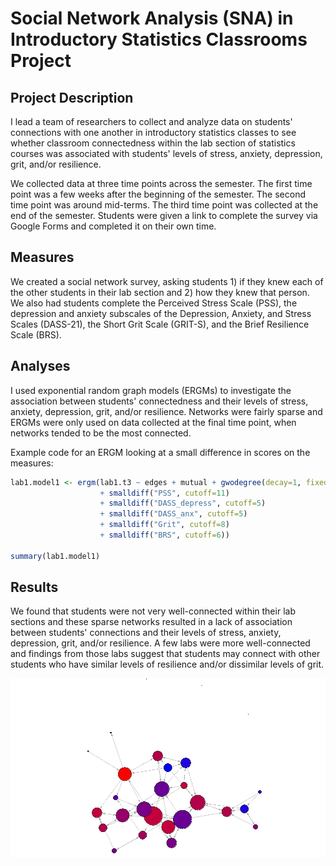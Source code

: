 # Social Network Analysis (SNA) in Introductory Statistics Classrooms Project

## Project Description
I lead a team of researchers to collect and analyze data on students' connections with one another in introductory statistics classes to see whether classroom connectedness within the lab section of statistics courses was associated with students' levels of stress, anxiety, depression, grit, and/or resilience.

We collected data at three time points across the semester. The first time point was a few weeks after the beginning of the semester. The second time point was around mid-terms. The third time point was collected at the end of the semester. Students were given a link to complete the survey via Google Forms and completed it on their own time.

## Measures

We created a social network survey, asking students 1) if they knew each of the other students in their lab section and 2) how they knew that person. We also had students complete the Perceived Stress Scale (PSS), the depression and anxiety subscales of the Depression, Anxiety, and Stress Scales (DASS-21), the Short Grit Scale (GRIT-S), and the Brief Resilience Scale (BRS).

## Analyses

I used exponential random graph models (ERGMs) to investigate the association between students' connectedness and their levels of stress, anxiety, depression, grit, and/or resilience. Networks were fairly sparse and ERGMs were only used on data collected at the final time point, when networks tended to be the most connected.

Example code for an ERGM looking at a small difference in scores on the measures:
~~~ R
lab1.model1 <- ergm(lab1.t3 ~ edges + mutual + gwodegree(decay=1, fixed=TRUE) 
                    + smalldiff("PSS", cutoff=11)
                    + smalldiff("DASS_depress", cutoff=5)  
                    + smalldiff("DASS_anx", cutoff=5)
                    + smalldiff("Grit", cutoff=8)
                    + smalldiff("BRS", cutoff=6))

summary(lab1.model1)
~~~

## Results
We found that students were not very well-connected within their lab sections and these sparse networks resulted in a lack of association between students' connections and their levels of stress, anxiety, depression, grit, and/or resilience. A few labs were more well-connected and findings from those labs suggest that students may connect with other students who have similar levels of resilience and/or dissimilar levels of grit.

![network graph of student's connections in lab 2](Grit_plot.jpeg)
